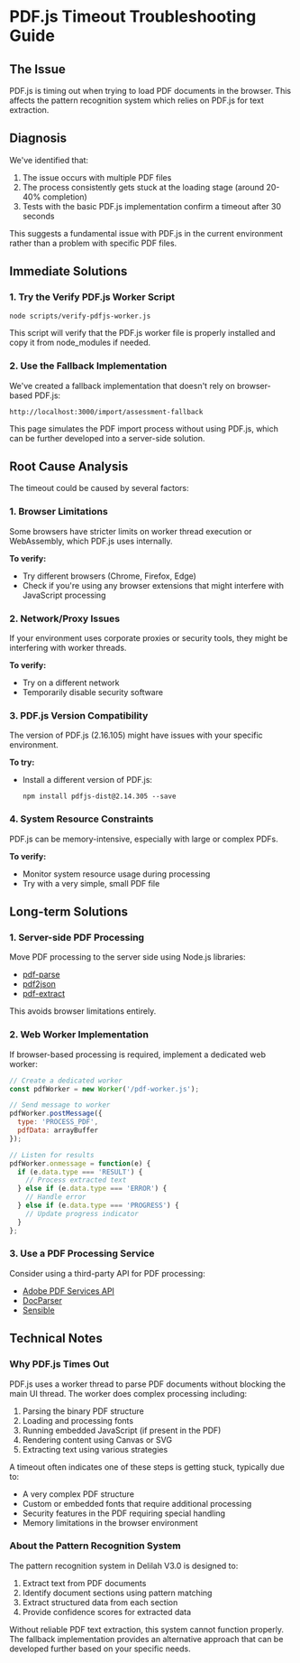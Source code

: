# PDF.js Timeout Troubleshooting Guide

## The Issue

PDF.js is timing out when trying to load PDF documents in the browser. This affects the pattern recognition system which relies on PDF.js for text extraction.

## Diagnosis

We've identified that:

1. The issue occurs with multiple PDF files
2. The process consistently gets stuck at the loading stage (around 20-40% completion)
3. Tests with the basic PDF.js implementation confirm a timeout after 30 seconds

This suggests a fundamental issue with PDF.js in the current environment rather than a problem with specific PDF files.

## Immediate Solutions

### 1. Try the Verify PDF.js Worker Script

```bash
node scripts/verify-pdfjs-worker.js
```

This script will verify that the PDF.js worker file is properly installed and copy it from node_modules if needed.

### 2. Use the Fallback Implementation

We've created a fallback implementation that doesn't rely on browser-based PDF.js:

```
http://localhost:3000/import/assessment-fallback
```

This page simulates the PDF import process without using PDF.js, which can be further developed into a server-side solution.

## Root Cause Analysis

The timeout could be caused by several factors:

### 1. Browser Limitations

Some browsers have stricter limits on worker thread execution or WebAssembly, which PDF.js uses internally.

**To verify:**
- Try different browsers (Chrome, Firefox, Edge)
- Check if you're using any browser extensions that might interfere with JavaScript processing

### 2. Network/Proxy Issues

If your environment uses corporate proxies or security tools, they might be interfering with worker threads.

**To verify:**
- Try on a different network
- Temporarily disable security software

### 3. PDF.js Version Compatibility

The version of PDF.js (2.16.105) might have issues with your specific environment.

**To try:**
- Install a different version of PDF.js:
  ```
  npm install pdfjs-dist@2.14.305 --save
  ```

### 4. System Resource Constraints

PDF.js can be memory-intensive, especially with large or complex PDFs.

**To verify:**
- Monitor system resource usage during processing
- Try with a very simple, small PDF file

## Long-term Solutions

### 1. Server-side PDF Processing

Move PDF processing to the server side using Node.js libraries:

- [pdf-parse](https://www.npmjs.com/package/pdf-parse)
- [pdf2json](https://www.npmjs.com/package/pdf2json)
- [pdf-extract](https://www.npmjs.com/package/pdf-extract)

This avoids browser limitations entirely.

### 2. Web Worker Implementation

If browser-based processing is required, implement a dedicated web worker:

```javascript
// Create a dedicated worker
const pdfWorker = new Worker('/pdf-worker.js');

// Send message to worker
pdfWorker.postMessage({
  type: 'PROCESS_PDF',
  pdfData: arrayBuffer
});

// Listen for results
pdfWorker.onmessage = function(e) {
  if (e.data.type === 'RESULT') {
    // Process extracted text
  } else if (e.data.type === 'ERROR') {
    // Handle error
  } else if (e.data.type === 'PROGRESS') {
    // Update progress indicator
  }
};
```

### 3. Use a PDF Processing Service

Consider using a third-party API for PDF processing:

- [Adobe PDF Services API](https://developer.adobe.com/document-services/apis/pdf-extract/)
- [DocParser](https://docparser.com/)
- [Sensible](https://sensible.so/)

## Technical Notes

### Why PDF.js Times Out

PDF.js uses a worker thread to parse PDF documents without blocking the main UI thread. The worker does complex processing including:

1. Parsing the binary PDF structure
2. Loading and processing fonts
3. Running embedded JavaScript (if present in the PDF)
4. Rendering content using Canvas or SVG
5. Extracting text using various strategies

A timeout often indicates one of these steps is getting stuck, typically due to:

- A very complex PDF structure
- Custom or embedded fonts that require additional processing
- Security features in the PDF requiring special handling
- Memory limitations in the browser environment

### About the Pattern Recognition System

The pattern recognition system in Delilah V3.0 is designed to:

1. Extract text from PDF documents
2. Identify document sections using pattern matching
3. Extract structured data from each section
4. Provide confidence scores for extracted data

Without reliable PDF text extraction, this system cannot function properly. The fallback implementation provides an alternative approach that can be developed further based on your specific needs.
